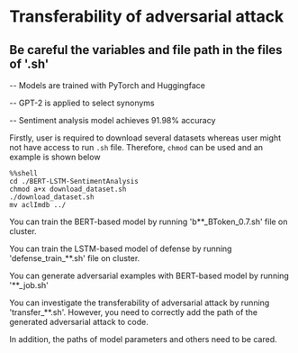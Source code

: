 # Transferability of adversarial attack
## Be careful the variables and file path in the files of '.sh'

-- Models are trained with PyTorch and Huggingface

-- GPT-2 is applied to select synonyms

-- Sentiment analysis model achieves 91.98\% accuracy

Firstly, user is required to download several datasets whereas user might not have access to run `.sh` file. Therefore, `chmod` can be used and an example is shown below

```
%%shell
cd ./BERT-LSTM-SentimentAnalysis
chmod a+x download_dataset.sh
./download_dataset.sh
mv aclImdb ../
```

You can train the BERT-based model by running 'b**_BToken_0.7.sh' file on cluster.

You can train the LSTM-based model of defense by running 'defense_train_**.sh' file on cluster.

You can generate adversarial examples with BERT-based model by running '**_job.sh'

You can investigate the transferability of adversarial attack by running 'transfer_**.sh'. However, you need to correctly add the path of the generated adversarial attack to code.

In addition, the paths of model parameters and others need to be cared.

